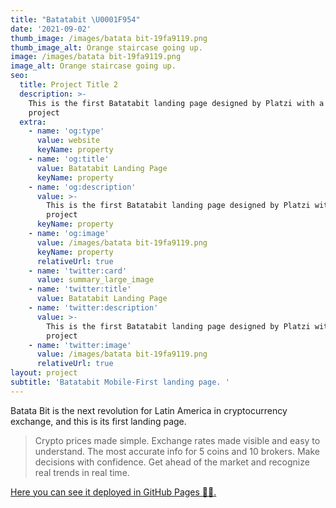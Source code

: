 ```yaml
---
title: "Batatabit \U0001F954"
date: '2021-09-02'
thumb_image: /images/batata bit-19fa9119.png
thumb_image_alt: Orange staircase going up.
image: /images/batata bit-19fa9119.png
image_alt: Orange staircase going up.
seo:
  title: Project Title 2
  description: >-
    This is the first Batatabit landing page designed by Platzi with a Figma
    project
  extra:
    - name: 'og:type'
      value: website
      keyName: property
    - name: 'og:title'
      value: Batatabit Landing Page
      keyName: property
    - name: 'og:description'
      value: >-
        This is the first Batatabit landing page designed by Platzi with a Figma
        project
      keyName: property
    - name: 'og:image'
      value: /images/batata bit-19fa9119.png
      keyName: property
      relativeUrl: true
    - name: 'twitter:card'
      value: summary_large_image
    - name: 'twitter:title'
      value: Batatabit Landing Page
    - name: 'twitter:description'
      value: >-
        This is the first Batatabit landing page designed by Platzi with a Figma
        project
    - name: 'twitter:image'
      value: /images/batata bit-19fa9119.png
      relativeUrl: true
layout: project
subtitle: 'Batatabit Mobile-First landing page. '
---
```

Batata Bit is the next revolution for Latin America in cryptocurrency exchange, and this is its first landing page.

> Crypto prices made simple.
> Exchange rates made visible and easy to understand.
> The most accurate info for 5 coins and 10 brokers.
> Make decisions with confidence.
> Get ahead of the market and recognize real trends in real time.

[Here you can see it deployed in GitHub Pages 🐙🐱.](https://emlez.github.io/Batata-Bit/)
